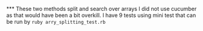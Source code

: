 *** These two methods split and search over arrays
I did not use cucumber as that would have been a bit overkill. I have 9 tests using mini test that can be run by
``` ruby arry_splitting_test.rb ```